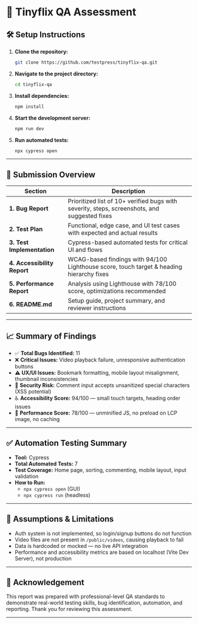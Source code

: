 
# 🎥 Tinyflix QA Assessment

## 🛠 Setup Instructions

1. **Clone the repository:**
   ```bash
   git clone https://github.com/testpress/tinyflix-qa.git
   ```
2. **Navigate to the project directory:**
   ```bash
   cd tinyflix-qa
   ```
3. **Install dependencies:**
   ```bash
   npm install
   ```
4. **Start the development server:**
   ```bash
   npm run dev
   ```
5. **Run automated tests:**
   ```bash
   npx cypress open
   ```

---

## 📑 Submission Overview

| Section | Description |
|---------|-------------|
| **1. Bug Report** | Prioritized list of 10+ verified bugs with severity, steps, screenshots, and suggested fixes |
| **2. Test Plan** | Functional, edge case, and UI test cases with expected and actual results |
| **3. Test Implementation** | Cypress-based automated tests for critical UI and flows |
| **4. Accessibility Report** | WCAG-based findings with 94/100 Lighthouse score, touch target & heading hierarchy fixes |
| **5. Performance Report** | Analysis using Lighthouse with 78/100 score, optimizations recommended |
| **6. README.md** | Setup guide, project summary, and reviewer instructions |

---

## 📈 Summary of Findings

- ✅ **Total Bugs Identified:** 11
- ❌ **Critical Issues:** Video playback failure, unresponsive authentication buttons
- ⚠️ **UX/UI Issues:** Bookmark formatting, mobile layout misalignment, thumbnail inconsistencies
- 🔐 **Security Risk:** Comment input accepts unsanitized special characters (XSS potential)
- ♿ **Accessibility Score:** 94/100 — small touch targets, heading order issues
- 🚀 **Performance Score:** 78/100 — unminified JS, no preload on LCP image, no caching

---

## ✅ Automation Testing Summary

- **Tool:** Cypress
- **Total Automated Tests:** 7
- **Test Coverage:** Home page, sorting, commenting, mobile layout, input validation
- **How to Run:**  
  - `npx cypress open` (GUI)  
  - `npx cypress run` (headless)

---

## 🧩 Assumptions & Limitations

- Auth system is not implemented, so login/signup buttons do not function
- Video files are not present in `/public/videos`, causing playback to fail
- Data is hardcoded or mocked — no live API integration
- Performance and accessibility metrics are based on localhost (Vite Dev Server), not production

---

## 🙏 Acknowledgement

This report was prepared with professional-level QA standards to demonstrate real-world testing skills, bug identification, automation, and reporting. Thank you for reviewing this assessment.

---
